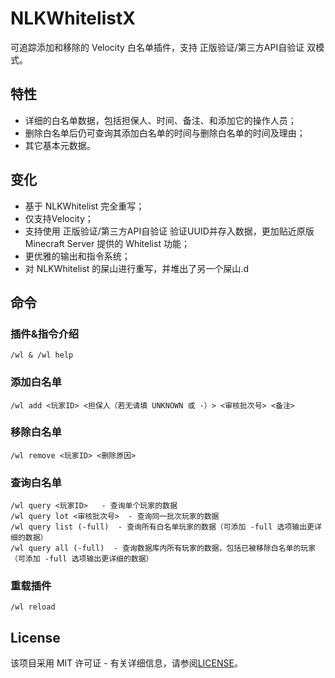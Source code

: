 # NLKWhitelistX

可追踪添加和移除的 Velocity 白名单插件，支持 正版验证/第三方API自验证 双模式。

## 特性

* 详细的白名单数据，包括担保人、时间、备注、和添加它的操作人员；
* 删除白名单后仍可查询其添加白名单的时间与删除白名单的时间及理由；
* 其它基本元数据。

## 变化

* 基于 NLKWhitelist 完全重写；
* 仅支持Velocity；
* 支持使用 正版验证/第三方API自验证 验证UUID并存入数据，更加贴近原版 Minecraft Server 提供的 Whitelist 功能；
* 更优雅的输出和指令系统；
* 对 NLKWhitelist 的屎山进行重写，并堆出了另一个屎山.d

## 命令

### 插件&指令介绍

```
/wl & /wl help
```

### 添加白名单

```
/wl add <玩家ID> <担保人（若无请填 UNKNOWN 或 -）> <审核批次号> <备注>
```

### 移除白名单

```
/wl remove <玩家ID> <删除原因>
```

### 查询白名单

```
/wl query <玩家ID>   - 查询单个玩家的数据
/wl query lot <审核批次号>  - 查询同一批次玩家的数据
/wl query list (-full)  - 查询所有白名单玩家的数据（可添加 -full 选项输出更详细的数据）
/wl query all (-full)  - 查询数据库内所有玩家的数据，包括已被移除白名单的玩家（可添加 -full 选项输出更详细的数据）
```

### 重载插件

```
/wl reload
```

## License
该项目采用 MIT 许可证 - 有关详细信息，请参阅[LICENSE](LICENSE)。

